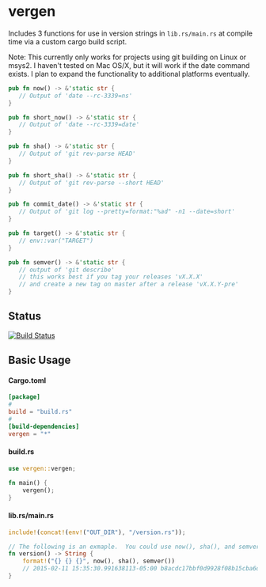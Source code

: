 # vergen
Includes 3 functions for use in version strings in ```lib.rs/main.rs``` at compile time via a custom cargo build script.

Note:  This currently only works for projects using git building on Linux or msys2.  I haven't tested on Mac OS/X, but it will work if the date command exists.  I plan to expand the functionality to additional platforms eventually.

```rust
pub fn now() -> &'static str {
   // Output of 'date --rc-3339=ns'
}

pub fn short_now() -> &'static str {
   // Output of 'date --rc-3339=date'
}

pub fn sha() -> &'static str {
   // Output of 'git rev-parse HEAD'
}

pub fn short_sha() -> &'static str {
   // Output of 'git rev-parse --short HEAD'
}

pub fn commit_date() -> &'static str {
   // Output of 'git log --pretty=format:"%ad" -n1 --date=short'
}

pub fn target() -> &'static str {
   // env::var("TARGET")
}

pub fn semver() -> &'static str {
   // output of 'git describe'
   // this works best if you tag your releases 'vX.X.X'
   // and create a new tag on master after a release 'vX.X.Y-pre'
}
```

## Status
[![Build Status](https://travis-ci.org/rustyhorde/vergen.svg?branch=0.0.9)](https://travis-ci.org/rustyhorde/vergen)

## Basic Usage
#### Cargo.toml
```toml
[package]
#
build = "build.rs"
#
[build-dependencies]
vergen = "*"
```
#### build.rs
```rust
use vergen::vergen;

fn main() {
    vergen();
}
```
#### lib.rs/main.rs
```rust
include!(concat!(env!("OUT_DIR"), "/version.rs"));

// The following is an exmaple.  You could use now(), sha(), and semver() however you want.
fn version() -> String {
    format!("{} {} {}", now(), sha(), semver())
    // 2015-02-11 15:35:30.991638113-05:00 b8acdc17bbf0d9928f08b15cba6d3b659770a624 rh v0.0.1-pre-21-gb8acdc1
}
```
